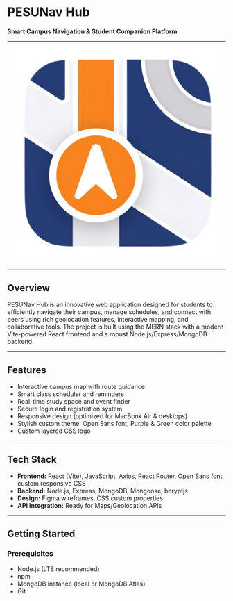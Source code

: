 # PESUNav Hub

**Smart Campus Navigation & Student Companion Platform**

---

![Logo](./img1.png)

---

## Overview

PESUNav Hub is an innovative web application designed for students to efficiently navigate their campus, manage schedules, and connect with peers using rich geolocation features, interactive mapping, and collaborative tools. The project is built using the MERN stack with a modern Vite-powered React frontend and a robust Node.js/Express/MongoDB backend.

---

## Features

- Interactive campus map with route guidance
- Smart class scheduler and reminders
- Real-time study space and event finder
- Secure login and registration system
- Responsive design (optimized for MacBook Air & desktops)
- Stylish custom theme: Open Sans font, Purple & Green color palette
- Custom layered CSS logo

---

## Tech Stack

- **Frontend:** React (Vite), JavaScript, Axios, React Router, Open Sans font, custom responsive CSS
- **Backend:** Node.js, Express, MongoDB, Mongoose, bcryptjs
- **Design:** Figma wireframes, CSS custom properties
- **API Integration:** Ready for Maps/Geolocation APIs

---

## Getting Started

### Prerequisites

- Node.js (LTS recommended)
- npm
- MongoDB instance (local or MongoDB Atlas)
- Git